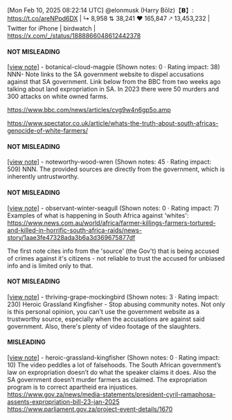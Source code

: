 [Mon Feb 10, 2025 08:22:14 UTC] @elonmusk (Harry Bōlz)【𝗕】: https://t.co/areNPpd6DX | ↳ 8,958 ⇅ 38,241 ♥ 165,847 🡕 13,453,232 | Twitter for iPhone | birdwatch | https://x.com/_/status/1888866048612442378

#### NOT MISLEADING

[[view note]](https://x.com/i/birdwatch/n/1889244237696504052) - botanical-cloud-magpie (Shown notes: 0 · Rating impact: 38)
NNN- Note links to the SA government website to dispel accusations against that SA government. Link below from the BBC from two weeks ago talking about land expropriation in SA. In 2023 there were 50 murders and 300 attacks on white owned farms.

https://www.bbc.com/news/articles/cvg9w4n6gp5o.amp

https://www.spectator.co.uk/article/whats-the-truth-about-south-africas-genocide-of-white-farmers/

#### NOT MISLEADING

[[view note]](https://x.com/i/birdwatch/n/1889048404182843632) - noteworthy-wood-wren (Shown notes: 45 · Rating impact: 509)
NNN. The provided sources are directly from the government, which is inherently untrustworthy. 

#### NOT MISLEADING

[[view note]](https://x.com/i/birdwatch/n/1888998665769165020) - observant-winter-seagull (Shown notes: 0 · Rating impact: 7)
Examples of what is happening in South Africa against 'whites': https://www.news.com.au/world/africa/farmer-killings-farmers-tortured-and-killed-in-horrific-south-africa-raids/news-story/1aae3fe47328ada3b6a3d369675877df

The first note cites info from the 'source' (the Gov't) that is being accused of crimes against it's citizens - not reliable to trust the accused for unbiased info and is limited only to that. 

#### NOT MISLEADING

[[view note]](https://x.com/i/birdwatch/n/1888882654000353567) - thriving-grape-mockingbird (Shown notes: 3 · Rating impact: 230)
Heroic Grassland Kingfisher - Stop abusing community notes. Not only is this personal opinion, you can't use the government website as a trustworthy source, especially when the accusations are against said government. Also, there's plenty of video footage of the slaughters.

#### MISLEADING

[[view note]](https://x.com/i/birdwatch/n/1888877986918564030) - heroic-grassland-kingfisher (Shown notes: 0 · Rating impact: 10)
The video peddles a lot of falsehoods. The South African government’s law on expropriation doesn’t do what the speaker claims it does. Also the SA government doesn’t murder farmers as claimed. The expropriation program is to correct apartheid era injustices.
https://www.gov.za/news/media-statements/president-cyril-ramaphosa-assents-expropriation-bill-23-jan-2025
https://www.parliament.gov.za/project-event-details/1670
